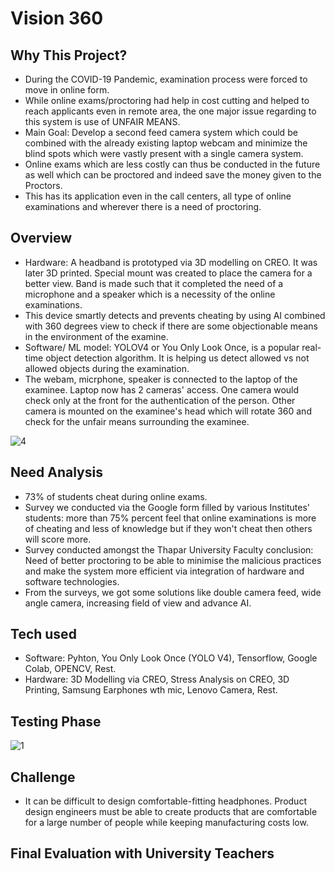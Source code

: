 # Vision 360

## Why This Project?
<ul>
<li> During the COVID-19 Pandemic, examination process were forced to move in online form. </li>
<li> While online exams/proctoring had help in cost cutting and helped to reach applicants even in remote area, the one major issue regarding to this system is use of UNFAIR MEANS. </li>
<li> Main Goal: Develop a second feed camera system which could be combined with the already existing laptop webcam and minimize the blind spots which were vastly present with a single camera system.</li>
<li> Online exams which are less costly can thus be conducted in the future as well which can be proctored and indeed save the money given to the Proctors. </li>
<li> This has its application even in the call centers, all type of online examinations and wherever there is a need of proctoring.</li>
</ul>

## Overview
<ul>
  <li> Hardware: A headband is prototyped via 3D modelling on CREO. It was later 3D printed. Special mount was created to place the camera for a better view. Band is made such that it completed the need of a microphone and a speaker which is a necessity of the online examinations. </li>
<li> This device smartly detects and prevents cheating by using AI combined with 360 degrees view to check if there are some objectionable means in the environment of the examine. </li>
<li> Software/ ML model: YOLOV4 or You Only Look Once, is a popular real-time object detection algorithm. It is helping us detect allowed vs not allowed objects during the examination.</li>
<li> The webam, micrphone, speaker is connected to the laptop of the examinee. Laptop now has 2 cameras' access. One camera would check only at the front for the authentication of the person. Other camera is mounted on the examinee's head which will rotate 360 and check for the unfair means surrounding the examinee.</li>
</ul>

![4](https://user-images.githubusercontent.com/68558847/183279218-48d763cc-13cc-4abd-8a11-6dea7f65c7eb.png)

## Need Analysis
<ul>
  <li> 73% of students cheat during online exams.</li>
  <li> Survey we conducted via the Google form filled by various Institutes' students: more than 75% percent feel that online examinations is more of cheating and less of knowledge but if they won't cheat then others will score more.</li>
  <li> Survey conducted amongst the Thapar University Faculty conclusion: Need of better proctoring to be able to minimise the malicious practices and make the system more efficient via integration of hardware and software technologies.</li>
  <li> From the surveys, we got some solutions like double camera feed, wide angle camera, increasing field of view and advance AI. </li>
</ul>

## Tech used
<ul>
<li>Software: Pyhton, You Only Look Once (YOLO V4), Tensorflow, Google Colab, OPENCV, Rest.</li>
<li>Hardware: 3D Modelling via CREO, Stress Analysis on CREO, 3D Printing, Samsung Earphones wth mic, Lenovo Camera, Rest.</li>
</ul>

## Testing Phase

![1](https://user-images.githubusercontent.com/68558847/183279696-db91da7c-df32-4270-9675-0ef21bb8bda7.png)

## Challenge
<ul>
<li>It can be difficult to design comfortable-fitting headphones. Product design engineers must be able to create products that are comfortable for a large number of people while keeping manufacturing costs low.</li>
</ul>

## Final Evaluation with University Teachers






